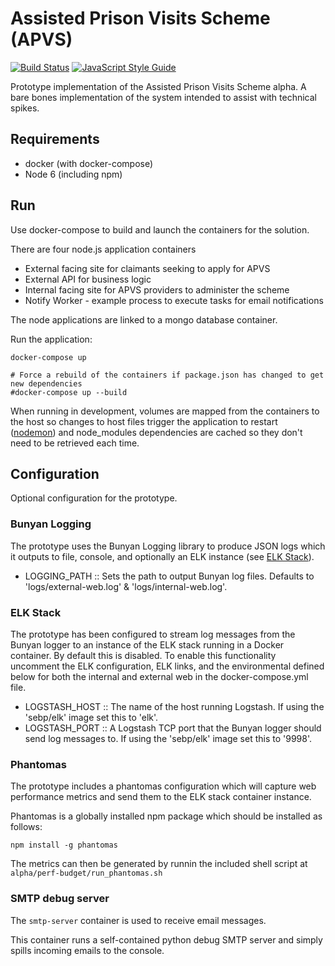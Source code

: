 # Assisted Prison Visits Scheme (APVS)

[![Build Status](https://travis-ci.org/ministryofjustice/apvs.svg?branch=develop)](https://travis-ci.org/ministryofjustice/apvs?branch=develop)
[![JavaScript Style Guide](https://img.shields.io/badge/code%20style-standard-brightgreen.svg)](http://standardjs.com/)

Prototype implementation of the Assisted Prison Visits Scheme alpha. A bare bones implementation of the system intended to assist with technical spikes.

## Requirements

* docker (with docker-compose)
* Node 6 (including npm)

## Run

Use docker-compose to build and launch the containers for the solution.

There are four node.js application containers
* External facing site for claimants seeking to apply for APVS
* External API for business logic
* Internal facing site for APVS providers to administer the scheme
* Notify Worker - example process to execute tasks for email notifications

The node applications are linked to a mongo database container.

Run the application:
```
docker-compose up

# Force a rebuild of the containers if package.json has changed to get new dependencies
#docker-compose up --build
```

When running in development, volumes are mapped from the containers to the host so changes to host files trigger the application to restart ([nodemon](http://nodemon.io/)) and node_modules dependencies are cached so they don't need to be retrieved each time.

## Configuration
Optional configuration for the prototype.

### Bunyan Logging
The prototype uses the Bunyan Logging library to produce JSON logs which it outputs to file, console, and optionally an ELK instance (see [ELK Stack](#elk_stack)).

- LOGGING_PATH :: Sets the path to output Bunyan log files. Defaults to 'logs/external-web.log' & 'logs/internal-web.log'.

### ELK Stack
The prototype has been configured to stream log messages from the Bunyan logger to an instance of the ELK stack running in a Docker container. By default this is disabled. To enable this functionality uncomment the ELK configuration, ELK links, and the environmental defined below for both the internal and external web in the docker-compose.yml file.

- LOGSTASH_HOST :: The name of the host running Logstash. If using the 'sebp/elk' image set this to 'elk'.
- LOGSTASH_PORT :: A Logstash TCP port that the Bunyan logger should send log messages to. If using the 'sebp/elk' image set this to '9998'.

### Phantomas

The prototype includes a phantomas configuration which will capture web performance metrics and send them to the ELK stack container instance.

Phantomas is a globally installed npm package which should be installed as follows:

`npm install -g phantomas`

The metrics can then be generated by runnin the included shell script at `alpha/perf-budget/run_phantomas.sh`

### SMTP debug server

The `smtp-server` container is used to receive email messages.

This container runs a self-contained python debug SMTP server and simply spills incoming emails to the console.

